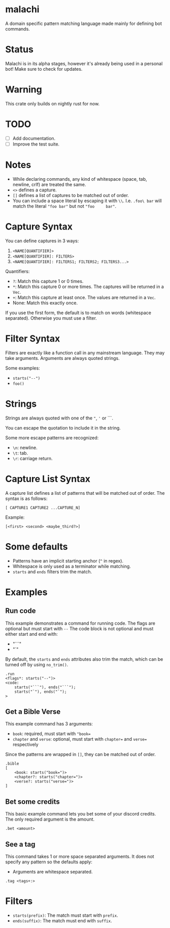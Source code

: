 # malachi
A domain specific pattern matching language made mainly for defining bot commands.

# Status
Malachi is in its alpha stages, however it's already being used in a personal bot!
Make sure to check for updates.

# Warning
This crate only builds on nightly rust for now.

# TODO
-	[ ] Add documentation.
-	[ ] Improve the test suite.

# Notes
-	While declaring commands, any kind of whitespace (space, tab, newline, crlf) are treated the same.
-	`<>` defines a capture.
-	`[]` defines a list of captures to be matched out of order.
-	You can include a space literal by escaping it with `\\`. I.e. `.foo\ bar` will match the literal `"foo bar"` but not `"foo     bar"`.

# Capture Syntax
You can define captures in 3 ways:

1.	`<NAME[QUANTIFIER]>`
2.	`<NAME[QUANTIFIER]: FILTERS>`
3.	`<NAME[QUANTIFIER]: FILTERS1; FILTERS2; FILTERS3...>`

Quantifiers:
-	`?`: Match this capture 1 or 0 times.
-	`*`: Match this capture 0 or more times. The captures will be returned in a `Vec`.
-	`+`: Match this capture at least once. The values are returned in a `Vec`.
-	None: Match this exactly once.

If you use the first form, the default is to match on words (whitespace separated).
Otherwise you must use a filter.

# Filter Syntax
Filters are exactly like a function call in any mainstream language.
They may take arguments.
Arguments are always quoted strings.

Some examples:

-	`starts("--")`
-	`foo()`

# Strings
Strings are always quoted with one of the `"`, `'` or `\``.

You can escape the quotation to include it in the string.

Some more escape patterns are recognized:

-	`\n`: newline.
-	`\t`: tab.
-	`\r`: carriage return.

# Capture List Syntax
A capture list defines a list of patterns that will be matched out of order.
The syntax is as follows:

```
[ CAPTURE1 CAPTURE2 ...CAPTURE_N]
```

Example:

```
[<first> <second> <maybe_third?>]
```

# Some defaults
-	Patterns have an implicit starting anchor (`^` in regex).
-	Whitespace is only used as a terminator while matching.
-	`starts` and `ends` filters trim the match.

# Examples
## Run code
This example demonstrates a command for running code.
The flags are optional but must start with `--`
The code block is not optional and must either start and end with:
-	"\`\`\`"
-	"\`"

By default, the `starts` and `ends` attributes also trim the match, which can be turned off by using `no_trim()`.

```
.run
<flags*: starts("--")>
<code:
	starts("```"), ends("```");
	starts("`"), ends("`");
>
```

## Get a Bible Verse
This example command has 3 arguments:
-	`book`: required, must start with `"book=`
-	`chapter` and `verse`: optional, must start with `chapter=` and `verse=` respectively

Since the patterns are wrapped in `[]`, they can be matched out of order.

```
.bible
[
	<book: starts("book=")>
	<chapter?: starts("chapter=")>
	<verse?: starts("verse=")>
]
```

## Bet some credits
This basic example command lets you bet some of your discord credits.
The only required argument is the amount.

```
.bet <amount>
```

## See a tag
This command takes 1 or more space separated arguments.
It does not specify any pattern so the defaults apply:
-	Arguments are whitespace separated.

```
.tag <tags+:>
```

# Filters

-	`starts(prefix)`: The match must start with `prefix`.
-	`ends(suffix)`: The match must end with `suffix`.
